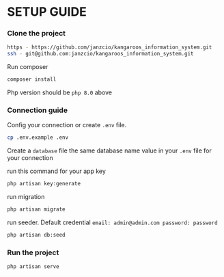 # SETUP GUIDE

### Clone the project

```bash
https - https://github.com/janzcio/kangaroos_information_system.git
ssh - git@github.com:janzcio/kangaroos_information_system.git
```

Run composer

```bash
composer install
```

Php version should be `php 8.0` above

### Connection guide
Config your connection or create `.env` file.
```bash
cp .env.example .env
```
Create a `database` file the same database name value in your `.env` file for your connection 

run this command for your app key
```bash
php artisan key:generate
```

run migration
```bash
php artisan migrate
```

run seeder. 
Default credential `email: admin@admin.com password: password`
```bash
php artisan db:seed
```
### Run the project
```bash
php artisan serve
```



